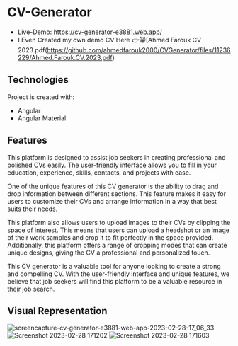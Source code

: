 # CV-Generator
- Live-Demo: https://cv-generator-e3881.web.app/
- I Even Created my own demo CV Here :point_right::smile_cat:[Ahmed Farouk CV 2023.pdf(https://github.com/ahmedfarouk2000/CVGenerator/files/11236229/Ahmed.Farouk.CV.2023.pdf)
## Technologies


Project is created with:
- Angular
- Angular Material

## Features
This platform is designed to assist job seekers in creating professional and polished CVs easily. The user-friendly interface allows you to fill in your education, experience, skills, contacts, and projects with ease.

One of the unique features of this CV generator is the ability to drag and drop information between different sections. This feature makes it easy for users to customize their CVs and arrange information in a way that best suits their needs.

This platform also allows users to upload images to their CVs by clipping the space of interest. This means that users can upload a headshot or an image of their work samples and crop it to fit perfectly in the space provided. Additionally, this platform offers a range of cropping modes that can create unique designs, giving the CV a professional and personalized touch.

This CV generator is a valuable tool for anyone looking to create a strong and compelling CV. With the user-friendly interface and unique features, we believe that job seekers will find this platform to be a valuable resource in their job search.

## Visual Representation

![screencapture-cv-generator-e3881-web-app-2023-02-28-17_06_33](https://user-images.githubusercontent.com/93868173/221895563-8ca91dca-a679-49e0-b45a-562a705e8d35.png)
![Screenshot 2023-02-28 171202](https://user-images.githubusercontent.com/93868173/221896757-2f8e706c-1c13-4a83-b2d1-b61e47dabb53.png)
![Screenshot 2023-02-28 171603](https://user-images.githubusercontent.com/93868173/221896789-847e31f3-fd44-4a7d-88f5-e12529c55322.png)



